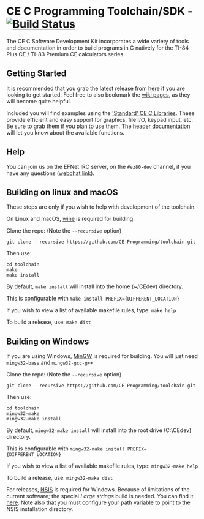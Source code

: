 # CE C Programming Toolchain/SDK -  [![Build Status](https://travis-ci.org/CE-Programming/toolchain.svg)](https://travis-ci.org/CE-Programming/toolchain)

The CE C Software Development Kit incorporates a wide variety of tools and documentation in order to build programs in C natively for the TI-84 Plus CE / TI-83 Premium CE calculators series.

## Getting Started

It is recommended that you grab the latest release from [here](https://github.com/CE-Programming/toolchain/releases/latest) if you are looking to get started. Feel free to also bookmark the [wiki pages](https://github.com/CE-Programming/toolchain/wiki), as they will become quite helpful.

Included you will find examples using the ['Standard' CE C Libraries](https://github.com/CE-Programming/libraries/releases/latest). These provide efficient and easy support for graphics, file I/O, keypad input, etc. Be sure to grab them if you plan to use them. The [header documentation](https://ce-programming.github.io/toolchain/files.html) will let you know about the available functions.

## Help

You can join us on the EFNet IRC server, on the `#ez80-dev` channel, if you have any questions ([webchat link](http://chat.efnet.org:9090/?nick=sdk-user&channels=%23ez80-dev&Login=Login)).

## Building on linux and macOS

These steps are only if you wish to help with development of the toolchain. 

On Linux and macOS, [wine](https://www.winehq.org) is required for building.

Clone the repo: (Note the `--recursive` option)

```
git clone --recursive https://github.com/CE-Programming/toolchain.git
```

Then use:

```
cd toolchain
make
make install
```

By default, `make install` will install into the home (~/CEdev) directory.

This is configurable with `make install PREFIX={DIFFERENT_LOCATION}`

If you wish to view a list of available makefile rules, type: `make help`

To build a release, use: `make dist`

## Building on Windows

If you are using Windows, [MinGW](http://www.mingw.org) is required for building.
You will just need `mingw32-base` and `mingw32-gcc-g++`

Clone the repo: (Note the `--recursive` option)

```
git clone --recursive https://github.com/CE-Programming/toolchain.git
```

Then use:

```
cd toolchain
mingw32-make
mingw32-make install
```

By default, `mingw32-make install` will install into the root drive (C:\\CEdev) directory.

This is configurable with `mingw32-make install PREFIX={DIFFERENT_LOCATION}`

If you wish to view a list of available makefile rules, type: `mingw32-make help`

To build a release, use: `mingw32-make dist`

For releases, [NSIS](https://sourceforge.net/projects/nsis/) is required for Windows. Because of limitations of the current software; the special *Large strings* build is needed. You can find it [here](http://nsis.sourceforge.net/Special_Builds). Note also that you must configure your path variable to point to the NSIS installation directory.

